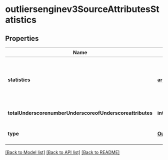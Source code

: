 # outliersenginev3SourceAttributesStatistics

## Properties
Name | Type | Description | Notes
------------ | ------------- | ------------- | -------------
**statistics** | [**array[Outliersenginev3AttributeStatistics]**](Outliersenginev3AttributeStatistics.md) | statistics for the attributes with the highest average activity | [optional] [default to null]
**totalUnderscorenumberUnderscoreofUnderscoreattributes** | **integer** | total number of attributes | [optional] [default to null]
**type** | [**Outliersenginev3SourceAttributeType**](Outliersenginev3SourceAttributeType.md) |  | [optional] [default to null]

[[Back to Model list]](../README.md#documentation-for-models) [[Back to API list]](../README.md#documentation-for-api-endpoints) [[Back to README]](../README.md)


